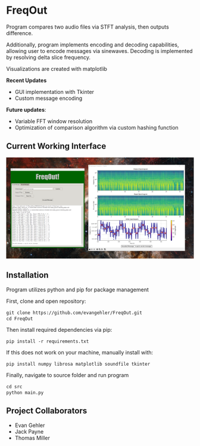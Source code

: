 # FreqOut

Program compares two audio files via STFT analysis, then outputs difference.

Additionally, program implements encoding and decoding capabilities, allowing user to encode messages via
sinewaves. Decoding is implemented by resolving delta slice frequency.

Visualizations are created with matplotlib

**Recent Updates**
- GUI implementation with Tkinter
- Custom message encoding

**Future updates**:
- Variable FFT window resolution
- Optimization of comparison algorithm via custom hashing function

Current Working Interface 
---
![alt text](images/current_interface.png)

**Installation**
---
Program utilizes python and pip for package management

First, clone and open repository:
```
git clone https://github.com/evangehler/FreqOut.git
cd FreqOut
```
Then install required dependencies via pip:
```
pip install -r requirements.txt
```
If this does not work on your machine, manually install with:
```
pip install numpy librosa matplotlib soundfile tkinter
```
Finally, navigate to source folder and run program
```
cd src
python main.py
```



**Project Collaborators**
---
- Evan Gehler
- Jack Payne
- Thomas Miller

